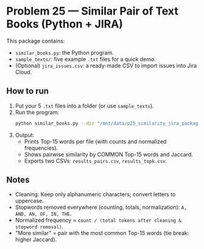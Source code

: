 
# Problem 25 — Similar Pair of Text Books (Python + JIRA)

This package contains:
- `similar_books.py`: the Python program.
- `sample_texts/`: five example `.txt` files for a quick demo.
- (Optional) `jira_issues.csv`: a ready-made CSV to import issues into Jira Cloud.

## How to run

1. Put your 5 `.txt` files into a folder (or use `sample_texts`).
2. Run the program:
   ```bash
   python similar_books.py --dir "/mnt/data/p25_similarity_jira_package/sample_texts" --topk 15 --export results
   ```
3. Output:
   - Prints Top-15 words per file (with counts and normalized frequencies).
   - Shows pairwise similarity by COMMON Top-15 words and Jaccard.
   - Exports two CSVs: `results_pairs.csv`, `results_topk.csv`.

## Notes

- Cleaning: Keep only alphanumeric characters; convert letters to uppercase.
- Stopwords removed everywhere (counting, totals, normalization): `A, AND, AN, OF, IN, THE`.
- Normalized frequency = `count / (total tokens after cleaning & stopword removal)`.
- "More similar" = pair with the most common Top-15 words (tie break: higher Jaccard).

